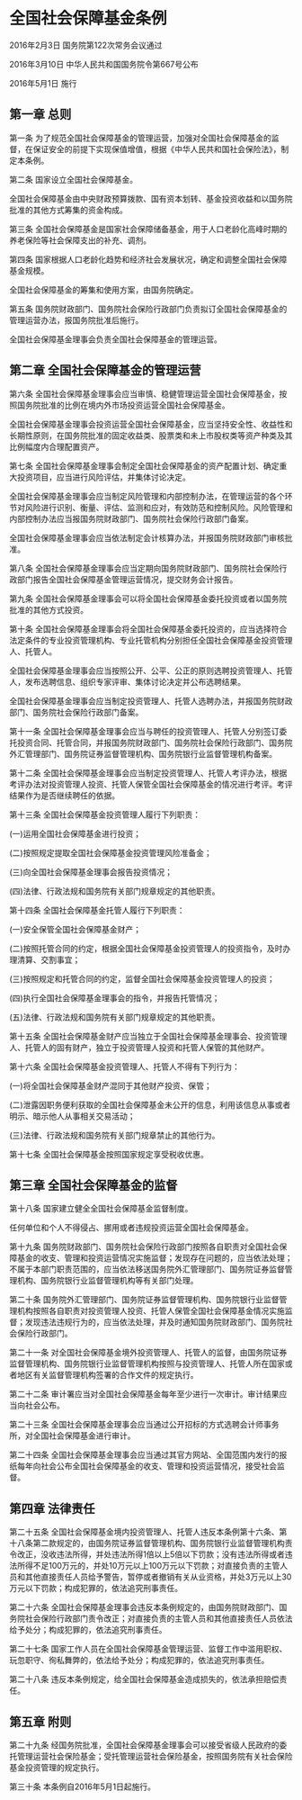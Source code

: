 # 全国社会保障基金条例

2016年2月3日 国务院第122次常务会议通过

2016年3月10日 中华人民共和国国务院令第667号公布

2016年5月1日 施行

## 第一章 总则

第一条 为了规范全国社会保障基金的管理运营，加强对全国社会保障基金的监督，在保证安全的前提下实现保值增值，根据《中华人民共和国社会保险法》，制定本条例。

第二条 国家设立全国社会保障基金。

全国社会保障基金由中央财政预算拨款、国有资本划转、基金投资收益和以国务院批准的其他方式筹集的资金构成。

第三条 全国社会保障基金是国家社会保障储备基金，用于人口老龄化高峰时期的养老保险等社会保障支出的补充、调剂。

第四条 国家根据人口老龄化趋势和经济社会发展状况，确定和调整全国社会保障基金规模。

全国社会保障基金的筹集和使用方案，由国务院确定。

第五条 国务院财政部门、国务院社会保险行政部门负责拟订全国社会保障基金的管理运营办法，报国务院批准后施行。

全国社会保障基金理事会负责全国社会保障基金的管理运营。

## 第二章 全国社会保障基金的管理运营

第六条 全国社会保障基金理事会应当审慎、稳健管理运营全国社会保障基金，按照国务院批准的比例在境内外市场投资运营全国社会保障基金。

全国社会保障基金理事会投资运营全国社会保障基金，应当坚持安全性、收益性和长期性原则，在国务院批准的固定收益类、股票类和未上市股权类等资产种类及其比例幅度内合理配置资产。

第七条 全国社会保障基金理事会制定全国社会保障基金的资产配置计划、确定重大投资项目，应当进行风险评估，并集体讨论决定。

全国社会保障基金理事会应当制定风险管理和内部控制办法，在管理运营的各个环节对风险进行识别、衡量、评估、监测和应对，有效防范和控制风险。风险管理和内部控制办法应当报国务院财政部门、国务院社会保险行政部门备案。

全国社会保障基金理事会应当依法制定会计核算办法，并报国务院财政部门审核批准。

第八条 全国社会保障基金理事会应当定期向国务院财政部门、国务院社会保险行政部门报告全国社会保障基金管理运营情况，提交财务会计报告。

第九条 全国社会保障基金理事会可以将全国社会保障基金委托投资或者以国务院批准的其他方式投资。

第十条 全国社会保障基金理事会将全国社会保障基金委托投资的，应当选择符合法定条件的专业投资管理机构、专业托管机构分别担任全国社会保障基金投资管理人、托管人。

全国社会保障基金理事会应当按照公开、公平、公正的原则选聘投资管理人、托管人，发布选聘信息、组织专家评审、集体讨论决定并公布选聘结果。

全国社会保障基金理事会应当制定投资管理人、托管人选聘办法，并报国务院财政部门、国务院社会保险行政部门备案。

第十一条 全国社会保障基金理事会应当与聘任的投资管理人、托管人分别签订委托投资合同、托管合同，并报国务院财政部门、国务院社会保险行政部门、国务院外汇管理部门、国务院证券监督管理机构、国务院银行业监督管理机构备案。

第十二条 全国社会保障基金理事会应当制定投资管理人、托管人考评办法，根据考评办法对投资管理人投资、托管人保管全国社会保障基金的情况进行考评。考评结果作为是否继续聘任的依据。

第十三条 全国社会保障基金投资管理人履行下列职责：

(一)运用全国社会保障基金进行投资；

(二)按照规定提取全国社会保障基金投资管理风险准备金；

(三)向全国社会保障基金理事会报告投资情况；

(四)法律、行政法规和国务院有关部门规章规定的其他职责。

第十四条 全国社会保障基金托管人履行下列职责：

(一)安全保管全国社会保障基金财产；

(二)按照托管合同的约定，根据全国社会保障基金投资管理人的投资指令，及时办理清算、交割事宜；

(三)按照规定和托管合同的约定，监督全国社会保障基金投资管理人的投资；

(四)执行全国社会保障基金理事会的指令，并报告托管情况；

(五)法律、行政法规和国务院有关部门规章规定的其他职责。

第十五条 全国社会保障基金财产应当独立于全国社会保障基金理事会、投资管理人、托管人的固有财产，独立于投资管理人投资和托管人保管的其他财产。

第十六条 全国社会保障基金投资管理人、托管人不得有下列行为：

(一)将全国社会保障基金财产混同于其他财产投资、保管；

(二)泄露因职务便利获取的全国社会保障基金未公开的信息，利用该信息从事或者明示、暗示他人从事相关交易活动；

(三)法律、行政法规和国务院有关部门规章禁止的其他行为。

第十七条 全国社会保障基金按照国家规定享受税收优惠。

## 第三章 全国社会保障基金的监督

第十八条 国家建立健全全国社会保障基金监督制度。

任何单位和个人不得侵占、挪用或者违规投资运营全国社会保障基金。

第十九条 国务院财政部门、国务院社会保险行政部门按照各自职责对全国社会保障基金的收支、管理和投资运营情况实施监督；发现存在问题的，应当依法处理；不属于本部门职责范围的，应当依法移送国务院外汇管理部门、国务院证券监督管理机构、国务院银行业监督管理机构等有关部门处理。

第二十条 国务院外汇管理部门、国务院证券监督管理机构、国务院银行业监督管理机构按照各自职责对投资管理人投资、托管人保管全国社会保障基金情况实施监督；发现违法违规行为的，应当依法处理，并及时通知国务院财政部门、国务院社会保险行政部门。

第二十一条 对全国社会保障基金境外投资管理人、托管人的监督，由国务院证券监督管理机构、国务院银行业监督管理机构按照与投资管理人、托管人所在国家或者地区有关监督管理机构签署的合作文件的规定执行。

第二十二条 审计署应当对全国社会保障基金每年至少进行一次审计。审计结果应当向社会公布。

第二十三条 全国社会保障基金理事会应当通过公开招标的方式选聘会计师事务所，对全国社会保障基金进行审计。

第二十四条 全国社会保障基金理事会应当通过其官方网站、全国范围内发行的报纸每年向社会公布全国社会保障基金的收支、管理和投资运营情况，接受社会监督。

## 第四章 法律责任

第二十五条 全国社会保障基金境内投资管理人、托管人违反本条例第十六条、第十八条第二款规定的，由国务院证券监督管理机构、国务院银行业监督管理机构责令改正，没收违法所得，并处违法所得1倍以上5倍以下罚款；没有违法所得或者违法所得不足100万元的，并处10万元以上100万元以下罚款；对直接负责的主管人员和其他直接责任人员给予警告，暂停或者撤销有关从业资格，并处3万元以上30万元以下罚款；构成犯罪的，依法追究刑事责任。

第二十六条 全国社会保障基金理事会违反本条例规定的，由国务院财政部门、国务院社会保险行政部门责令改正；对直接负责的主管人员和其他直接责任人员依法给予处分；构成犯罪的，依法追究刑事责任。

第二十七条 国家工作人员在全国社会保障基金管理运营、监督工作中滥用职权、玩忽职守、徇私舞弊的，依法给予处分；构成犯罪的，依法追究刑事责任。

第二十八条 违反本条例规定，给全国社会保障基金造成损失的，依法承担赔偿责任。

## 第五章 附则

第二十九条 经国务院批准，全国社会保障基金理事会可以接受省级人民政府的委托管理运营社会保险基金；受托管理运营社会保险基金，按照国务院有关社会保险基金投资管理的规定执行。

第三十条 本条例自2016年5月1日起施行。
